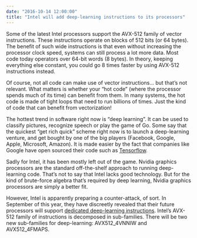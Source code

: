 ```yaml
---
date: "2016-10-14 12:00:00"
title: "Intel will add deep-learning instructions to its processors"
---
```




Some of the latest Intel processors support the AVX-512 family of vector instructions. These instructions operate on blocks of 512 bits (or 64 bytes). The benefit of such wide instructions is that even without increasing the processor clock speed, systems can still process a lot more data. Most code today operators over 64-bit words (8 bytes). In theory, keeping everything else constant, you could go 8 times faster by using AVX-512 instructions instead.

Of course, not all code can make use of vector instructions&hellip; but that&rsquo;s not relevant. What matters is whether your &ldquo;hot code&rdquo; (where the processor spends much of its time) can benefit from them. In many systems, the hot code is made of tight loops that need to run billions of times. Just the kind of code that can benefit from vectorization!

The hottest trend in software right now is &ldquo;deep learning&rdquo;. It can be used to classify pictures, recognize speech or play the game of Go. Some say that the quickest &ldquo;get rich quick&rdquo; scheme right now is to launch a deep-learning venture, and get bought by one of the big players (Facebook, Google, Apple, Microsoft, Amazon). It is made easier by the fact that companies like Google have open sourced their code such as [Tensorflow](https://github.com/tensorflow/).

Sadly for Intel, it has been mostly left out of the game. Nvidia graphics processors are the standard off-the-shelf approach to running deep-learning code. That&rsquo;s not to say that Intel lacks good technology. But for the kind of brute-force algebra that&rsquo;s required by deep learning, Nvidia graphics processors are simply a better fit.

However, Intel is apparently preparing a counter-attack, of sort. In September of this year, they have discreetly revealed that their future processors will support [dedicated deep-learning instructions](https://software.intel.com/sites/default/files/managed/69/78/319433-025.pdf). Intel&rsquo;s AVX-512 family of instructions is decomposed in sub-families. There will be two new sub-families for deep-learning: AVX512_4VNNIW and AVX512_4FMAPS.

